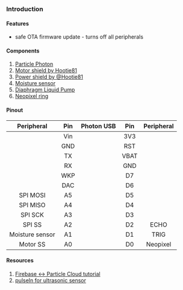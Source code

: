 ### Introduction

#### Features

- safe OTA firmware update - turns off all peripherals

#### Components

1. [Particle Photon](https;//particle.io)
2. [Motor shield by Hootie81](https://github.com/Hootie81/Dual-DC-Motor)
3. [Power shield by @Hootie81](https://github.com/Hootie81/Power-Shield)
4. [Moisture sensor](https://www.dfrobot.com/index.php?route=product/product&filter_name=SEN0114&product_id=599)
5. [Diaphragm Liquid Pump](http://www.sgbotic.com/index.php?dispatch=products.view&product_id=2119)
6. [Neopixel ring](https://www.adafruit.com/products/1643)

#### Pinout


| Peripheral|Pin| Photon USB|Pin|Peripheral|
| :--------:|:-:|:---------:|:--:|:-------:|
||Vin||3V3||
||GND||RST||
||TX||VBAT||
||RX||GND||
||WKP||D7||
||DAC||D6||
|SPI MOSI|A5||D5||
|SPI MISO|A4||D4||
|SPI SCK|A3||D3||
|SPI SS|A2||D2|ECHO|
|Moisture sensor|A1||D1|TRIG|
|Motor SS|A0||D0|Neopixel|

#### Resources

1. [Firebase <-> Particle Cloud tutorial](https://github.com/rickkas7/firebase_tutorial)
2. [pulseIn for ultrasonic sensor](https://gist.github.com/technobly/349a916fb2cdeb372b5e)
